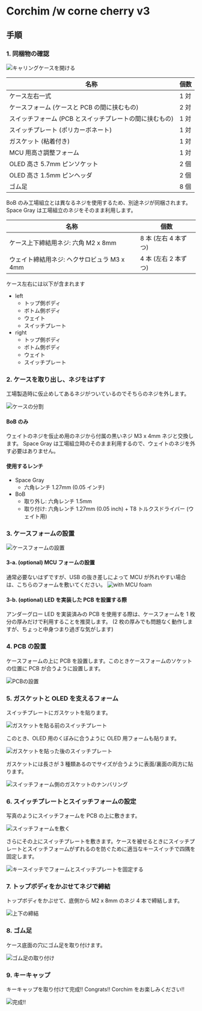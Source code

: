 # Corchim /w corne cherry v3

## 手順

### 1. 同梱物の確認

![キャリングケースを開ける](../img/carrying-case.jpg)

| 名称                                                    | 個数 |
| ------------------------------------------------------- | ---- |
| ケース左右一式                                          | 1 対 |
| ケースフォーム (ケースと PCB の間に挟むもの)            | 2 対 |
| スイッチフォーム (PCB とスイッチプレートの間に挟むもの) | 1 対 |
| スイッチプレート (ポリカーボネート)                     | 1 対 |
| ガスケット (粘着付き)                                   | 1 対 |
| MCU 用高さ調整フォーム                                  | 1 対 |
| OLED 高さ 5.7mm ピンソケット                            | 2 個 |
| OLED 高さ 1.5mm ピンヘッダ                              | 2 個 |
| ゴム足                                                  | 8 個 |

BoB のみ工場組立とは異なるネジを使用するため、別途ネジが同梱されます。
Space Gray は工場組立のネジをそのまま利用します。

| 名称                                        | 個数                 |
| ------------------------------------------- | -------------------- |
| ケース上下締結用ネジ: 六角 M2 x 8mm         | 8 本 (左右 4 本ずつ) |
| ウェイト締結用ネジ: ヘクサロビュラ M3 x 4mm | 4 本 (左右 2 本ずつ) |

ケース左右には以下が含まれます

- left
  - トップ側ボディ
  - ボトム側ボディ
  - ウェイト
  - スイッチプレート
- right
  - トップ側ボディ
  - ボトム側ボディ
  - ウェイト
  - スイッチプレート

### 2. ケースを取り出し、ネジをはずす

工場製造時に仮止めしてあるネジがついているのでそちらのネジを外します。

![ケースの分割](../img/separate-top-bottom-case.jpg)

#### BoB のみ

ウェイトのネジを仮止め用のネジから付属の黒いネジ M3 x 4mm ネジと交換します。
Space Gray は工場組立時のそのまま利用するので、ウェイトのネジを外す必要はありません。

#### 使用するレンチ

- Space Gray
  - 六角レンチ 1.27mm (0.05 インチ)
- BoB
  - 取り外し: 六角レンチ 1.5mm
  - 取り付け: 六角レンチ 1.27mm (0.05 inch) + T8 トルクスドライバー (ウェイト用)

### 3. ケースフォームの設置

![ケースフォームの設置](../img/with-case-foam.jpg)

#### 3-a. (optional) MCU フォームの設置

通常必要ないはずですが、USB の抜き差しによって MCU が外れやすい場合は、こちらのフォームを敷いてください。
![with MCU foam](../img/with-mcu-foam.jpg)

#### 3-b. (optional) LED を実装した PCB を設置する際

アンダーグロー LED を実装済みの PCB を使用する際は、ケースフォームを 1 枚分の厚みだけで利用することを推奨します。
(2 枚の厚みでも問題なく動作しますが、ちょっと中身つまり過ぎな気がします)

### 4. PCB の設置

ケースフォームの上に PCB を設置します。このときケースフォームのソケットの位置に PCB が合うように設置します。

![PCBの設置](../img/case-form-pcb.jpg)

### 5. ガスケットと OLED を支えるフォーム

スイッチプレートにガスケットを貼ります。

![ガスケットを貼る前のスイッチプレート](../img/switch-plate-before-gasket.jpg)

このとき、OLED 用のくぼみに合うように OLED 用フォームも貼ります。

![ガスケットを貼った後のスイッチプレート](../img/switch-plate-after-gasket.jpg)

ガスケットには長さが 3 種類あるのでサイズが合うように表面/裏面の両方に貼ります。

![スイッチフォーム側のガスケットのナンバリング](../img/switch-plate-gasket-numbering.png)

### 6. スイッチプレートとスイッチフォームの設定

写真のようにスイッチフォームを PCB の上に敷きます。

![スイッチフォームを敷く](../img/with-switch-foam.jpg)

さらにその上にスイッチプレートを敷きます。ケースを被せるときにスイッチプレートとスイッチフォームがずれるのを防ぐために適当なキースイッチで四隅を固定します。

![キースイッチでフォームとスイッチプレートを固定する](../img/fixed-with-key-switch.jpg)

### 7. トップボディをかぶせてネジで締結

トップボディをかぶせて、底側から M2 x 8mm のネジ 4 本で締結します。

![上下の締結](../img/fixed-top-body.jpg)

### 8. ゴム足

ケース底面の穴にゴム足を取り付けます。

![ゴム足の取り付け](../img/lubber-feet.jpg)

### 9. キーキャップ

キーキャップを取り付けて完成!! Congrats!! Corchim をお楽しみください!!

![完成!!](../img/completed.jpg)
